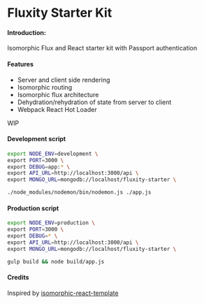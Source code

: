 Fluxity Starter Kit
===================

#### Introduction:
Isomorphic Flux and React starter kit with Passport authentication

#### Features

- Server and client side rendering
- Isomorphic routing
- Isomorphic flux architecture
- Dehydration/rehydration of state from server to client
- Webpack React Hot Loader

WIP

#### Development script
```bash
export NODE_ENV=development \
export PORT=3000 \
export DEBUG=app:* \
export API_URL=http://localhost:3000/api \
export MONGO_URL=mongodb://localhost/fluxity-starter \

./node_modules/nodemon/bin/nodemon.js ./app.js
```

#### Production script
```bash
export NODE_ENV=production \
export PORT=3000 \
export DEBUG=* \
export API_URL=http://localhost:3000/api \
export MONGO_URL=mongodb://localhost/fluxity-starter \

gulp build && node build/app.js
```

#### Credits
Inspired by [isomorphic-react-template](https://github.com/gpbl/isomorphic-react-template)
